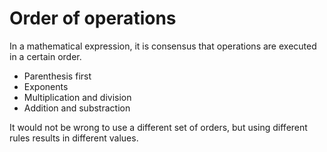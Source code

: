 
# Order of operations

In a mathematical expression, it is consensus that
operations are executed in a certain order.

* Parenthesis first
* Exponents
* Multiplication and division
* Addition and substraction

It would not be wrong to use a different set of orders,
but using different rules results in different values.
